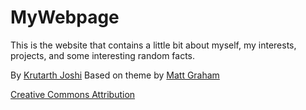 # MyWebpage

This is the website that contains a little bit about myself, my interests, projects, and some interesting random facts.

By [Krutarth Joshi](http://thekrutarth.github.io)  Based on theme by [Matt Graham](http://madebygraham.com)

[Creative Commons Attribution](http://creativecommons.org/licenses/by/3.0/)
